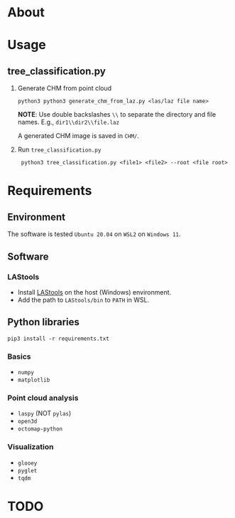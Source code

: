 # About

# Usage 

## tree_classification.py

1. Generate CHM from point cloud
    ```
    python3 python3 generate_chm_from_laz.py <las/laz file name>
    ```
    **NOTE**: Use double backslashes `\\` to separate the directory and file names. E.g., `dir1\\dir2\\file.laz` 

    A generated CHM image is saved in `CHM/`.

1. Run `tree_classification.py`
    ```
     python3 tree_classification.py <file1> <file2> --root <file root>
    ```

# Requirements

## Environment

The software is tested `Ubuntu 20.04` on `WSL2` on `Windows 11`.

## Software

### LAStools

- Install [LAStools](https://rapidlasso.com/lastools/) on the host (Windows) environment.
- Add the path to `LAStools/bin` to `PATH` in WSL.

## Python libraries

```
pip3 install -r requirements.txt
```

### Basics
- `numpy`
- `matplotlib`
### Point cloud analysis
- `laspy` (NOT `pylas`)
- `open3d`
- `octomap-python`
### Visualization
- `glooey`
- `pyglet`
- `tqdm`

# TODO

